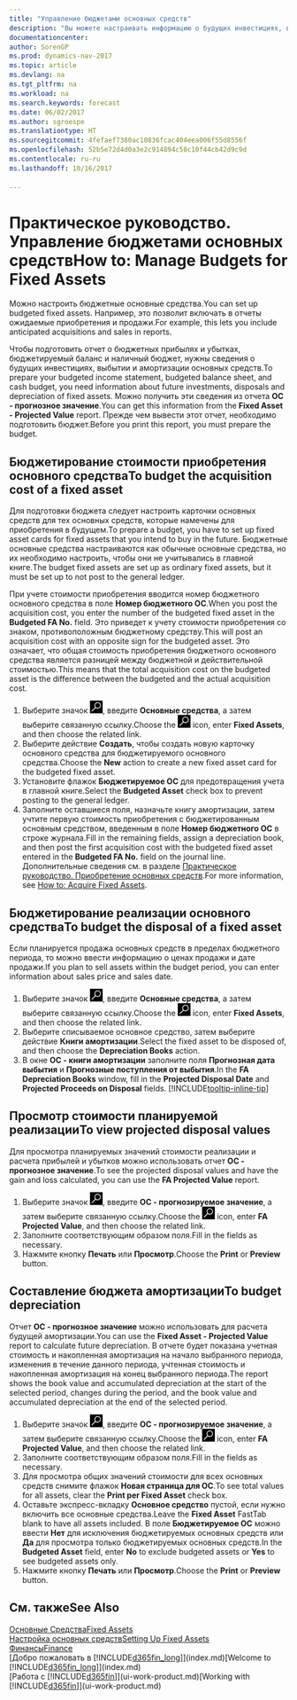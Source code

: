 ```yaml
---
title: "Управление бюджетами основных средств"
description: "Вы можете настраивать информацию о будущих инвестициях, выбытии и амортизации основных средств, чтобы было проще готовить бюджеты и прогнозы."
documentationcenter: 
author: SorenGP
ms.prod: dynamics-nav-2017
ms.topic: article
ms.devlang: na
ms.tgt_pltfrm: na
ms.workload: na
ms.search.keywords: forecast
ms.date: 06/02/2017
ms.author: sgroespe
ms.translationtype: HT
ms.sourcegitcommit: 4fefaef7380ac10836fcac404eea006f55d8556f
ms.openlocfilehash: 52b5e72d4d0a3e2c914894c58c10f44cb42d9c9d
ms.contentlocale: ru-ru
ms.lasthandoff: 10/16/2017

---
```

# <a name="how-to-manage-budgets-for-fixed-assets"></a><span data-ttu-id="58f2c-103">Практическое руководство. Управление бюджетами основных средств</span><span class="sxs-lookup"><span data-stu-id="58f2c-103">How to: Manage Budgets for Fixed Assets</span></span>
<span data-ttu-id="58f2c-104">Можно настроить бюджетные основные средства.</span><span class="sxs-lookup"><span data-stu-id="58f2c-104">You can set up budgeted fixed assets.</span></span> <span data-ttu-id="58f2c-105">Например, это позволит включать в отчеты ожидаемые приобретения и продажи.</span><span class="sxs-lookup"><span data-stu-id="58f2c-105">For example, this lets you include anticipated acquisitions and sales in reports.</span></span>  

<span data-ttu-id="58f2c-106">Чтобы подготовить отчет о бюджетных прибылях и убытках, бюджетируемый баланс и наличный бюджет, нужны сведения о будущих инвестициях, выбытии и амортизации основных средств.</span><span class="sxs-lookup"><span data-stu-id="58f2c-106">To prepare your budgeted income statement, budgeted balance sheet, and cash budget, you need information about future investments, disposals and depreciation of fixed assets.</span></span> <span data-ttu-id="58f2c-107">Можно получить эти сведения из отчета **ОС - прогнозное значение**.</span><span class="sxs-lookup"><span data-stu-id="58f2c-107">You can get this information from the **Fixed Asset - Projected Value** report.</span></span> <span data-ttu-id="58f2c-108">Прежде чем вывести этот отчет, необходимо подготовить бюджет.</span><span class="sxs-lookup"><span data-stu-id="58f2c-108">Before you print this report, you must prepare the budget.</span></span>  

## <a name="to-budget-the-acquisition-cost-of-a-fixed-asset"></a><span data-ttu-id="58f2c-109">Бюджетирование стоимости приобретения основного средства</span><span class="sxs-lookup"><span data-stu-id="58f2c-109">To budget the acquisition cost of a fixed asset</span></span>
<span data-ttu-id="58f2c-110">Для подготовки бюджета следует настроить карточки основных средств для тех основных средств, которые намечены для приобретения в будущем.</span><span class="sxs-lookup"><span data-stu-id="58f2c-110">To prepare a budget, you have to set up fixed asset cards for fixed assets that you intend to buy in the future.</span></span> <span data-ttu-id="58f2c-111">Бюджетные основные средства настраиваются как обычные основные средства, но их необходимо настроить, чтобы они не учитывались в главной книге.</span><span class="sxs-lookup"><span data-stu-id="58f2c-111">The budget fixed assets are set up as ordinary fixed assets, but it must be set up to not post to the general ledger.</span></span>

<span data-ttu-id="58f2c-112">При учете стоимости приобретения вводится номер бюджетного основного средства в поле **Номер бюджетного ОС**.</span><span class="sxs-lookup"><span data-stu-id="58f2c-112">When you post the acquisition cost, you enter the number of the budgeted fixed asset in the **Budgeted FA No.** field.</span></span> <span data-ttu-id="58f2c-113">Это приведет к учету стоимости приобретения со знаком, противоположным бюджетному средству.</span><span class="sxs-lookup"><span data-stu-id="58f2c-113">This will post an acquisition cost with an opposite sign for the budgeted asset.</span></span> <span data-ttu-id="58f2c-114">Это означает, что общая стоимость приобретения бюджетного основного средства является разницей между бюджетной и действительной стоимостью.</span><span class="sxs-lookup"><span data-stu-id="58f2c-114">This means that the total acquisition cost on the budgeted asset is the difference between the budgeted and the actual acquisition cost.</span></span>

1. <span data-ttu-id="58f2c-115">Выберите значок ![Поиск страницы или отчета](media/ui-search/search_small.png "Значок поиска страницы или отчета"), введите **Основные средства**, а затем выберите связанную ссылку.</span><span class="sxs-lookup"><span data-stu-id="58f2c-115">Choose the ![Search for Page or Report](media/ui-search/search_small.png "Search for Page or Report icon") icon, enter **Fixed Assets**, and then choose the related link.</span></span>
2. <span data-ttu-id="58f2c-116">Выберите действие **Создать**, чтобы создать новую карточку основного средства для бюджетируемого основного средства.</span><span class="sxs-lookup"><span data-stu-id="58f2c-116">Choose the **New** action to create a new fixed asset card for the budgeted fixed asset.</span></span>
3. <span data-ttu-id="58f2c-117">Установите флажок **Бюджетируемое ОС** для предотвращения учета в главной книге.</span><span class="sxs-lookup"><span data-stu-id="58f2c-117">Select the **Budgeted Asset** check box to prevent posting to the general ledger.</span></span>
4. <span data-ttu-id="58f2c-118">Заполните оставшиеся поля, назначьте книгу амортизации, затем учтите первую стоимость приобретения с бюджетированным основным средством, введенным в поле **Номер бюджетного ОС** в строке журнала.</span><span class="sxs-lookup"><span data-stu-id="58f2c-118">Fill in the remaining fields, assign a depreciation book, and then post the first acquisition cost with the budgeted fixed asset entered in the **Budgeted FA No.** field on the journal line.</span></span> <span data-ttu-id="58f2c-119">Дополнительные сведения см. в разделе [Практическое руководство. Приобретение основных средств](fa-how-acquire.md).</span><span class="sxs-lookup"><span data-stu-id="58f2c-119">For more information, see [How to: Acquire Fixed Assets](fa-how-acquire.md).</span></span>

## <a name="to-budget-the-disposal-of-a-fixed-asset"></a><span data-ttu-id="58f2c-120">Бюджетирование реализации основного средства</span><span class="sxs-lookup"><span data-stu-id="58f2c-120">To budget the disposal of a fixed asset</span></span>
<span data-ttu-id="58f2c-121">Если планируется продажа основных средств в пределах бюджетного периода, то можно ввести информацию о ценах продажи и дате продажи.</span><span class="sxs-lookup"><span data-stu-id="58f2c-121">If you plan to sell assets within the budget period, you can enter information about sales price and sales date.</span></span>

1. <span data-ttu-id="58f2c-122">Выберите значок ![Поиск страницы или отчета](media/ui-search/search_small.png "Значок поиска страницы или отчета"), введите **Основные средства**, а затем выберите связанную ссылку.</span><span class="sxs-lookup"><span data-stu-id="58f2c-122">Choose the ![Search for Page or Report](media/ui-search/search_small.png "Search for Page or Report icon") icon, enter **Fixed Assets**, and then choose the related link.</span></span>
2. <span data-ttu-id="58f2c-123">Выберите списываемое основное средство, затем выберите действие **Книги амортизации**.</span><span class="sxs-lookup"><span data-stu-id="58f2c-123">Select the fixed asset to be disposed of, and then choose the **Depreciation Books** action.</span></span>
3. <span data-ttu-id="58f2c-124">В окне **ОС - книги амортизации** заполните поля **Прогнозная дата выбытия** и **Прогнозные поступления от выбытия**.</span><span class="sxs-lookup"><span data-stu-id="58f2c-124">In the **FA Depreciation Books** window, fill in the **Projected Disposal Date** and **Projected Proceeds on Disposal** fields.</span></span> [!INCLUDE[tooltip-inline-tip](includes/tooltip-inline-tip_md.md)]

## <a name="to-view-projected-disposal-values"></a><span data-ttu-id="58f2c-125">Просмотр стоимости планируемой реализации</span><span class="sxs-lookup"><span data-stu-id="58f2c-125">To view projected disposal values</span></span>
<span data-ttu-id="58f2c-126">Для просмотра планируемых значений стоимости реализации и расчета прибылей и убытков можно использовать отчет **ОС - прогнозное значение**.</span><span class="sxs-lookup"><span data-stu-id="58f2c-126">To see the projected disposal values and have the gain and loss calculated, you can use the **FA Projected Value** report.</span></span>

1. <span data-ttu-id="58f2c-127">Выберите значок ![Поиск страницы или отчета](media/ui-search/search_small.png "Значок поиска страницы или отчета"), введите **ОС - прогнозируемое значение**, а затем выберите связанную ссылку.</span><span class="sxs-lookup"><span data-stu-id="58f2c-127">Choose the ![Search for Page or Report](media/ui-search/search_small.png "Search for Page or Report icon") icon, enter **FA Projected Value**, and then choose the related link.</span></span>
2. <span data-ttu-id="58f2c-128">Заполните соответствующим образом поля.</span><span class="sxs-lookup"><span data-stu-id="58f2c-128">Fill in the fields as necessary.</span></span>
3. <span data-ttu-id="58f2c-129">Нажмите кнопку **Печать** или **Просмотр**.</span><span class="sxs-lookup"><span data-stu-id="58f2c-129">Choose the **Print** or **Preview** button.</span></span>

## <a name="to-budget-depreciation"></a><span data-ttu-id="58f2c-130">Составление бюджета амортизации</span><span class="sxs-lookup"><span data-stu-id="58f2c-130">To budget depreciation</span></span>
<span data-ttu-id="58f2c-131">Отчет **ОС - прогнозное значение** можно использовать для расчета будущей амортизации.</span><span class="sxs-lookup"><span data-stu-id="58f2c-131">You can use the **Fixed Asset - Projected Value** report to calculate future depreciation.</span></span> <span data-ttu-id="58f2c-132">В отчете будет показана учетная стоимость и накопленная амортизация на начало выбранного периода, изменения в течение данного периода, учтенная стоимость и накопленная амортизация на конец выбранного периода.</span><span class="sxs-lookup"><span data-stu-id="58f2c-132">The report shows the book value and accumulated depreciation at the start of the selected period, changes during the period, and the book value and accumulated depreciation at the end of the selected period.</span></span>

1. <span data-ttu-id="58f2c-133">Выберите значок ![Поиск страницы или отчета](media/ui-search/search_small.png "Значок поиска страницы или отчета"), введите **ОС - прогнозируемое значение**, а затем выберите связанную ссылку.</span><span class="sxs-lookup"><span data-stu-id="58f2c-133">Choose the ![Search for Page or Report](media/ui-search/search_small.png "Search for Page or Report icon") icon, enter **FA Projected Value**, and then choose the related link.</span></span>
2. <span data-ttu-id="58f2c-134">Заполните соответствующим образом поля.</span><span class="sxs-lookup"><span data-stu-id="58f2c-134">Fill in the fields as necessary.</span></span>
3. <span data-ttu-id="58f2c-135">Для просмотра общих значений стоимости для всех основных средств снимите флажок **Новая страница для ОС**.</span><span class="sxs-lookup"><span data-stu-id="58f2c-135">To see total values for all assets, clear the **Print per Fixed Asset** check box.</span></span>
4. <span data-ttu-id="58f2c-136">Оставьте экспресс-вкладку **Основное средство** пустой, если нужно включить все основные средства.</span><span class="sxs-lookup"><span data-stu-id="58f2c-136">Leave the **Fixed Asset** FastTab blank to have all assets included.</span></span> <span data-ttu-id="58f2c-137">В поле **Бюджетируемое ОС** можно ввести **Нет** для исключения бюджетируемых основных средств или **Да** для просмотра только бюджетируемых основных средств.</span><span class="sxs-lookup"><span data-stu-id="58f2c-137">In the **Budgeted Asset** field, enter **No** to exclude budgeted assets or **Yes** to see budgeted assets only.</span></span>
5. <span data-ttu-id="58f2c-138">Нажмите кнопку **Печать** или **Просмотр**.</span><span class="sxs-lookup"><span data-stu-id="58f2c-138">Choose the **Print** or **Preview** button.</span></span>

## <a name="see-also"></a><span data-ttu-id="58f2c-139">См. также</span><span class="sxs-lookup"><span data-stu-id="58f2c-139">See Also</span></span>
[<span data-ttu-id="58f2c-140">Основные Средства</span><span class="sxs-lookup"><span data-stu-id="58f2c-140">Fixed Assets</span></span>](fa-manage.md)  
[<span data-ttu-id="58f2c-141">Настройка основных средств</span><span class="sxs-lookup"><span data-stu-id="58f2c-141">Setting Up Fixed Assets</span></span>](fa-setup.md)  
[<span data-ttu-id="58f2c-142">Финансы</span><span class="sxs-lookup"><span data-stu-id="58f2c-142">Finance</span></span>](finance.md)  
<span data-ttu-id="58f2c-143">[Добро пожаловать в [!INCLUDE[d365fin_long](includes/d365fin_long_md.md)]](index.md)</span><span class="sxs-lookup"><span data-stu-id="58f2c-143">[Welcome to [!INCLUDE[d365fin_long](includes/d365fin_long_md.md)]](index.md)</span></span>  
<span data-ttu-id="58f2c-144">[Работа с [!INCLUDE[d365fin](includes/d365fin_md.md)]](ui-work-product.md)</span><span class="sxs-lookup"><span data-stu-id="58f2c-144">[Working with [!INCLUDE[d365fin](includes/d365fin_md.md)]](ui-work-product.md)</span></span>

